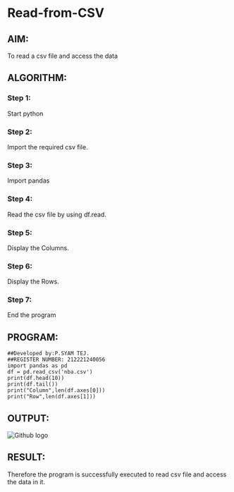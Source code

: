 # Read-from-CSV

## AIM:
To read a csv file and access the data

## ALGORITHM:
### Step 1:
Start python

### Step 2:
Import the required csv file.

### Step 3:
Import pandas

### Step 4:
Read the csv file by using df.read.

### Step 5:
Display the Columns.

### Step 6:
Display the Rows.

### Step 7:
End the program
## PROGRAM:
```
##Developed by:P.SYAM TEJ.
##REGISTER NUMBER: 212221240056
import pandas as pd
df = pd.read_csv('nba.csv')
print(df.head(10))
print(df.tail())
print("Column",len(df.axes[0]))
print("Row",len(df.axes[1]))
```

## OUTPUT:
![Github logo](read.png)

## RESULT:
Therefore the program is successfully executed to read csv file and access the data in it.
